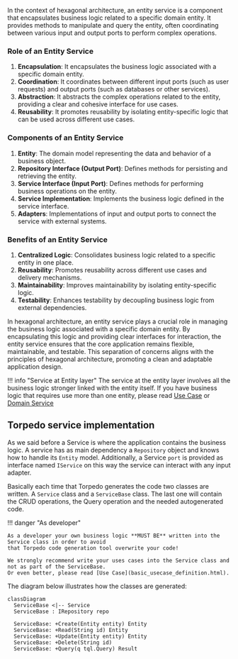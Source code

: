 In the context of hexagonal architecture, an entity service is a component that encapsulates business logic related to a specific domain entity. It provides methods to manipulate and query the entity, often coordinating between various input and output ports to perform complex operations.

### Role of an Entity Service

1. **Encapsulation**: It encapsulates the business logic associated with a specific domain entity.
2. **Coordination**: It coordinates between different input ports (such as user requests) and output ports (such as databases or other services).
3. **Abstraction**: It abstracts the complex operations related to the entity, providing a clear and cohesive interface for use cases.
4. **Reusability**: It promotes reusability by isolating entity-specific logic that can be used across different use cases.

### Components of an Entity Service

1. **Entity**: The domain model representing the data and behavior of a business object.
2. **Repository Interface (Output Port)**: Defines methods for persisting and retrieving the entity.
3. **Service Interface (Input Port)**: Defines methods for performing business operations on the entity.
4. **Service Implementation**: Implements the business logic defined in the service interface.
5. **Adapters**: Implementations of input and output ports to connect the service with external systems.

### Benefits of an Entity Service

1. **Centralized Logic**: Consolidates business logic related to a specific entity in one place.
2. **Reusability**: Promotes reusability across different use cases and delivery mechanisms.
3. **Maintainability**: Improves maintainability by isolating entity-specific logic.
4. **Testability**: Enhances testability by decoupling business logic from external dependencies.

In hexagonal architecture, an entity service plays a crucial role in managing the business logic associated with a specific domain entity. By encapsulating this logic and providing clear interfaces for interaction, the entity service ensures that the core application remains flexible, maintainable, and testable. This separation of concerns aligns with the principles of hexagonal architecture, promoting a clean and adaptable application design.

!!! info "Service at Entity layer"
    The service at the entity layer involves all the business logic stronger linked with the entity itself. 
    If you have business logic that requires use more than one entity, please read [Use Case](basic_usecase_definition.html) or [Domain Service](basic_domain_service.html) 


## Torpedo service implementation

As we said before a Service is where the application contains the business logic. A service has as main dependency a `Repository` object and knows how to handle its `Entity` model. 
Additionally, a Service `port` is provided as interface named `IService` on this way the service can interact with any input adapter.

Basically each time that Torpedo generates the code two classes are written. A `Service` class and a `ServiceBase` class.
The last one will contain the CRUD operations, the Query operation and the needed autogenerated code.


!!! danger "As developer"

    As a developer your own business logic **MUST BE** written into the Service class in order to avoid
    that Torpedo code generation tool overwrite your code!
    
    We strongly recommend write your uses cases into the Service class and not as part of the ServiceBase. 
    Or even better, please read [Use Case](basic_usecase_definition.html).

The diagram below illustrates how the classes are generated:

``` mermaid
classDiagram
  ServiceBase <|-- Service
  ServiceBase : IRepository repo
  
  ServiceBase: +Create(Entity entity) Entity
  ServiceBase: +Read(String id) Entity
  ServiceBase: +Update(Entity entity) Entity
  ServiceBase: +Delete(String id)
  ServiceBase: +Query(q tql.Query) Result
  
```
